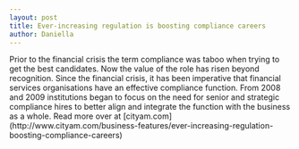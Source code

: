```yaml
---
layout: post
title: Ever-increasing regulation is boosting compliance careers
author: Daniella
---
```

<p></p>
Prior to the financial crisis the term compliance was taboo when trying to get
the best candidates. Now the value of the role has risen beyond recognition.
Since the financial crisis, it has been imperative that financial services
organisations have an effective compliance function. From 2008 and 2009
institutions began to focus on the need for senior and strategic compliance
hires to better align and integrate the function with the business as a whole.
Read more over at
[cityam.com](http://www.cityam.com/business-features/ever-increasing-regulation-boosting-compliance-careers)
